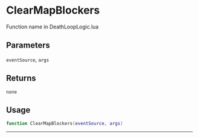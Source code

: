 # ClearMapBlockers
Function name in DeathLoopLogic.lua
## Parameters
`eventSource`, `args`
## Returns
`none`
## Usage
```lua
function ClearMapBlockers(eventSource, args)
```
---
